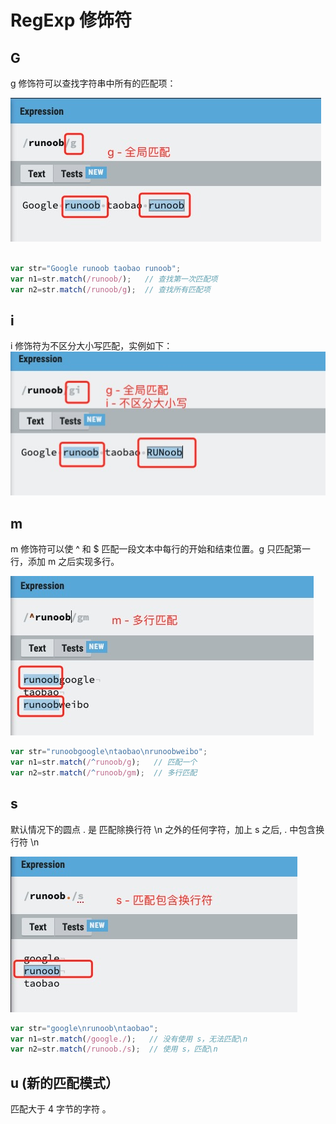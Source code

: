 # RegExp 修饰符

## G

g 修饰符可以查找字符串中所有的匹配项：

<img src="./img/2g.png"/>

```JavaScript

var str="Google runoob taobao runoob";
var n1=str.match(/runoob/);   // 查找第一次匹配项
var n2=str.match(/runoob/g);  // 查找所有匹配项
```

## i

i 修饰符为不区分大小写匹配，实例如下：
<img src="./img/2i.png" />

## m

m 修饰符可以使 ^ 和 $ 匹配一段文本中每行的开始和结束位置。g 只匹配第一行，添加 m 之后实现多行。

<img src="./img/2m.png" />

```JavaScript
var str="runoobgoogle\ntaobao\nrunoobweibo";
var n1=str.match(/^runoob/g);   // 匹配一个
var n2=str.match(/^runoob/gm);  // 多行匹配
```

## s

默认情况下的圆点 . 是 匹配除换行符 \n 之外的任何字符，加上 s 之后, . 中包含换行符 \n

<img src="./img/2s.png" />

```JavaScript
var str="google\nrunoob\ntaobao";
var n1=str.match(/google./);   // 没有使用 s，无法匹配\n
var n2=str.match(/runoob./s);  // 使用 s，匹配\n

```

## u (新的匹配模式）

匹配大于 4 字节的字符 。
